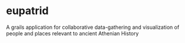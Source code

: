 eupatrid
========

A grails application for collaborative data-gathering and visualization of people and places relevant to ancient Athenian History
